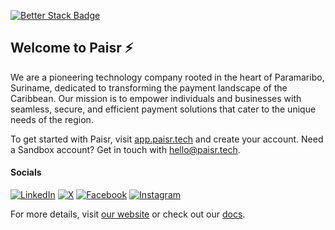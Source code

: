 [![Better Stack Badge](https://uptime.betterstack.com/status-badges/v1/monitor/1csp4.svg)](https://status.paisr.tech)

## Welcome to Paisr ⚡

We are a pioneering technology company rooted in the heart of Paramaribo, Suriname, dedicated to transforming the payment landscape of the Caribbean. Our mission is to empower individuals and businesses with seamless, secure, and efficient payment solutions that cater to the unique needs of the region.

To get started with Paisr, visit [app.paisr.tech](https://app.paisr.tech) and create your account. Need a Sandbox account? Get in touch with [hello@paisr.tech](mailto:hello@paisr.tech).

#### Socials

[![LinkedIn](https://img.shields.io/badge/LinkedIn-@paisr-blue)](https://www.linkedin.com/company/paisr)
[![X](https://img.shields.io/badge/X-@paisr_tech-blue)](https://twitter.com/paisr_tech)
[![Facebook](https://img.shields.io/badge/Facebook-@paisr.tech-blue)](https://www.facebook.com/paisr.tech)
[![Instagram](https://img.shields.io/badge/Instagram-@paisr.tech-blue)](https://www.instagram.com/paisr.tech)

For more details, visit [our website](https://paisr.tech) or check out our [docs](https://docs.paisr.tech).
